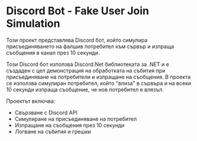 # Discord Bot - Fake User Join Simulation

Този проект представлява Discord бот, който симулира присъединяването на фалшив потребител към сървър и изпраща съобщения в канал през 10 секунди.

Този Discord бот използва Discord.Net библиотеката за .NET и е създаден с цел демонстрация на обработката на събития при присъединяване на потребители и изпращане на съобщения. В проекта се използва симулиран потребител, който "влиза" в сървъра и на всеки 10 секунди изпраща съобщение, че нов потребител е влязъл.

Проектът включва:
- Свързване с Discord API
- Симулиране на присъединяване на потребител
- Изпращане на съобщения през 10 секунди
- Логване на събития и грешки
